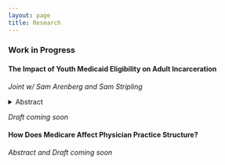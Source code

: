 ```yaml
---
layout: page
title: Research
---
```


### Work in Progress

#### The Impact of Youth Medicaid Eligibility on Adult Incarceration 

*Joint w/ Sam Arenberg and Sam Stripling*

<details>
  <summary> Abstract </summary>
    <p align="justify"> This paper identifies an important spillover associated with public health insurance: reduced incarceration. In 1990, Congress passed legislation that  increased Medicaid eligibility for individuals born after September 30, 1983. We show that Black children born just after the cutoff are 5 percent less likely to be incarcerated by age 28, driven primarily by a decrease in incarcerations connected to financially motivated offenses. Children of other races, who experienced almost no gain in Medicaid coverage as a result of the policy, demonstrate no such declines. We find that reduced incarceration in adulthood substantially offsets the initial costs of expanding eligibility. </p>
  
</details>
  
*Draft coming soon*

#### How Does Medicare Affect Physician Practice Structure?
*Abstract and Draft coming soon*
